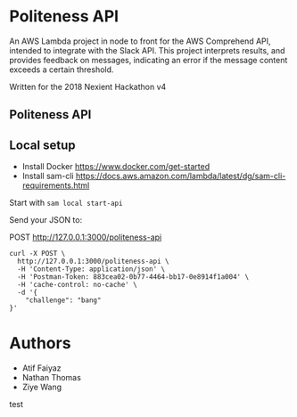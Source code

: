 Politeness API
==============

An AWS Lambda project in node to front for the AWS Comprehend API, intended to integrate with the Slack API. This project interprets results, and provides feedback on messages, indicating an error if the message content exceeds a certain threshold.

Written for the 2018 Nexient Hackathon v4

## Politeness API

## Local setup

* Install Docker https://www.docker.com/get-started
* Install sam-cli https://docs.aws.amazon.com/lambda/latest/dg/sam-cli-requirements.html

Start with `sam local start-api`

Send your JSON to:

POST http://127.0.0.1:3000/politeness-api

```
curl -X POST \
  http://127.0.0.1:3000/politeness-api \
  -H 'Content-Type: application/json' \
  -H 'Postman-Token: 883cea02-0b77-4464-bb17-0e8914f1a004' \
  -H 'cache-control: no-cache' \
  -d '{
    "challenge": "bang"
}'
```

# Authors
 * Atif Faiyaz
 * Nathan Thomas
 * Ziye Wang


 test
